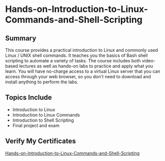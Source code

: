 # Hands-on-Introduction-to-Linux-Commands-and-Shell-Scripting
## Summary
This course provides a practical introduction to Linux and commonly used Linux / UNIX shell commands.  It teaches you the basics of Bash shell scripting to automate a variety of tasks. The course includes both video-based lectures as well as hands-on labs to practice and apply what you learn. You will have no-charge access to a virtual Linux server that you can access through your web browser, so you don't need to download and install anything to perform the labs.

## Topics Include
- Introduction to Linux
- Introduction to Linux Commands
- Introduction to Shell Scripting
- Final project and exam

## Verify My Certificates
[Hands-on-Introduction-to-Linux-Commands-and-Shell-Scripting](https://www.coursera.org/account/accomplishments/verify/X2DYBGWSDSTT)
